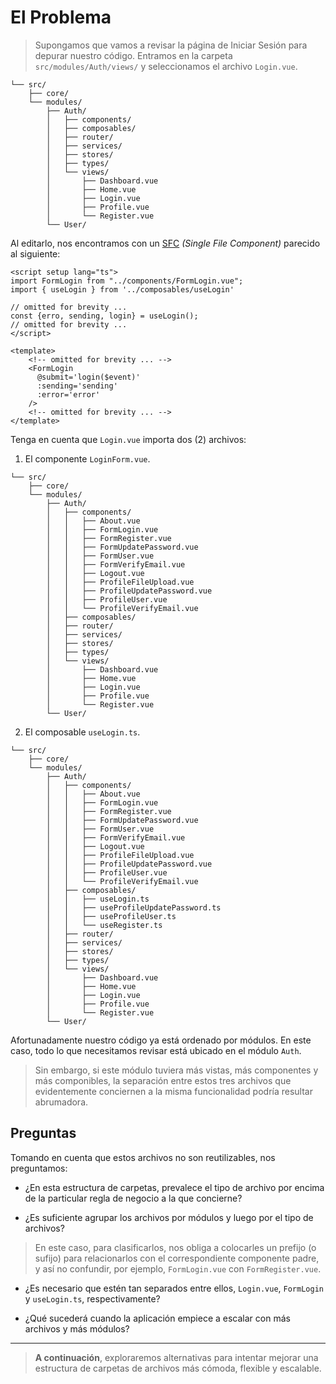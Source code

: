 # El Problema

>Supongamos que vamos a revisar la página de Iniciar Sesión para depurar nuestro código. Entramos en la carpeta `src/modules/Auth/views/` y seleccionamos el archivo `Login.vue`.

```sh{14}
└── src/
    ├── core/
    └── modules/
        ├── Auth/
        │   ├── components/
        │   ├── composables/
        │   ├── router/
        │   ├── services/
        │   ├── stores/
        │   ├── types/
        │   └── views/
        │       ├── Dashboard.vue
        │       ├── Home.vue
        │       ├── Login.vue
        │       ├── Profile.vue
        │       └── Register.vue
        └── User/
```

Al editarlo, nos encontramos con un [SFC](https://vuejs.org/guide/scaling-up/sfc) _(Single File Component)_ parecido al siguiente:

```vue{2,3}
<script setup lang="ts">  
import FormLogin from "../components/FormLogin.vue";
import { useLogin } from '../composables/useLogin'  
  
// omitted for brevity ...
const {erro, sending, login} = useLogin();
// omitted for brevity ...
</script>

<template>
    <!-- omitted for brevity ... -->
    <FormLogin
      @submit='login($event)'
      :sending='sending'
      :error='error'
    />
    <!-- omitted for brevity ... -->
</template>
```

Tenga en cuenta que `Login.vue` importa dos (2) archivos: 

1) El componente `LoginForm.vue`.
```sh{7,25}
└── src/
    ├── core/
    └── modules/
        ├── Auth/
        │   ├── components/
        │   │   ├── About.vue
        │   │   ├── FormLogin.vue
        │   │   ├── FormRegister.vue
        │   │   ├── FormUpdatePassword.vue
        │   │   ├── FormUser.vue
        │   │   ├── FormVerifyEmail.vue
        │   │   ├── Logout.vue
        │   │   ├── ProfileFileUpload.vue
        │   │   ├── ProfileUpdatePassword.vue
        │   │   ├── ProfileUser.vue
        │   │   └── ProfileVerifyEmail.vue
        │   ├── composables/
        │   ├── router/
        │   ├── services/
        │   ├── stores/
        │   ├── types/
        │   └── views/
        │       ├── Dashboard.vue
        │       ├── Home.vue
        │       ├── Login.vue
        │       ├── Profile.vue
        │       └── Register.vue
        └── User/
```

2) El composable `useLogin.ts`.
```sh{7,18,29}
└── src/
    ├── core/
    └── modules/
        ├── Auth/
        │   ├── components/
        │   │   ├── About.vue
        │   │   ├── FormLogin.vue
        │   │   ├── FormRegister.vue
        │   │   ├── FormUpdatePassword.vue
        │   │   ├── FormUser.vue
        │   │   ├── FormVerifyEmail.vue
        │   │   ├── Logout.vue
        │   │   ├── ProfileFileUpload.vue
        │   │   ├── ProfileUpdatePassword.vue
        │   │   ├── ProfileUser.vue
        │   │   └── ProfileVerifyEmail.vue
        │   ├── composables/
        │   │   ├── useLogin.ts
        │   │   ├── useProfileUpdatePassword.ts
        │   │   ├── useProfileUser.ts
        │   │   └── useRegister.ts
        │   ├── router/
        │   ├── services/
        │   ├── stores/
        │   ├── types/
        │   └── views/
        │       ├── Dashboard.vue
        │       ├── Home.vue
        │       ├── Login.vue
        │       ├── Profile.vue
        │       └── Register.vue
        └── User/
```

Afortunadamente nuestro código ya está ordenado por módulos. En este caso, todo lo que necesitamos revisar está ubicado en el módulo `Auth`.

>Sin embargo, si este módulo tuviera más vistas, más componentes y más componibles, la separación entre estos tres archivos que evidentemente conciernen a la misma funcionalidad podría resultar abrumadora.

## Preguntas

Tomando en cuenta que estos archivos no son reutilizables, nos preguntamos:

- ¿En esta estructura de carpetas, prevalece el tipo de archivo por encima de la particular regla de negocio a la que concierne?

- ¿Es suficiente agrupar los archivos por módulos y luego por el tipo de archivos?
> En este caso, para clasificarlos, nos obliga a colocarles un prefijo (o sufijo) para relacionarlos con el correspondiente componente padre, y así no confundir, por ejemplo, `FormLogin.vue` con `FormRegister.vue`.

- ¿Es necesario que estén tan separados entre ellos, `Login.vue`, `FormLogin` y `useLogin.ts`, respectivamente?

- ¿Qué sucederá cuando la aplicación empiece a escalar con más archivos y más módulos?

---

>**A continuación**, exploraremos alternativas para intentar mejorar una estructura de carpetas de archivos más cómoda, flexible y escalable.
